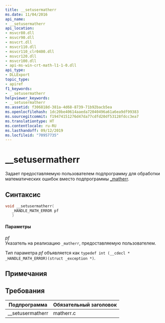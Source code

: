 ```yaml
---
title: __setusermatherr
ms.date: 11/04/2016
api_name:
- __setusermatherr
api_location:
- msvcr80.dll
- msvcr90.dll
- msvcrt.dll
- msvcr110.dll
- msvcr110_clr0400.dll
- msvcr120.dll
- msvcr100.dll
- api-ms-win-crt-math-l1-1-0.dll
api_type:
- DLLExport
topic_type:
- apiref
f1_keywords:
- __setusermatherr
helpviewer_keywords:
- __setusermatherr
ms.assetid: f306818d-381a-4d68-8739-71b92bacb5ea
ms.openlocfilehash: 1dc20be40614aaeda72040496a61a6ea9df99383
ms.sourcegitcommit: f19474151276d47da77cdfd20df53128fdcc3ea7
ms.translationtype: HT
ms.contentlocale: ru-RU
ms.lasthandoff: 09/12/2019
ms.locfileid: "70957735"
---
```

# <a name="__setusermatherr"></a>__setusermatherr

Задает предоставляемую пользователем подпрограмму для обработки математических ошибок вместо подпрограммы [_matherr](../c-runtime-library/reference/matherr.md).

## <a name="syntax"></a>Синтаксис

```cpp
void __setusermatherr(
   _HANDLE_MATH_ERROR pf
   )
```

#### <a name="parameters"></a>Параметры

*pf*<br/>
Указатель на реализацию `_matherr`, предоставляемую пользователем.

Тип параметра *pf* объявляется как `typedef int (__cdecl * _HANDLE_MATH_ERROR)(struct _exception *)`.

## <a name="remarks"></a>Примечания

## <a name="requirements"></a>Требования

|Подпрограмма|Обязательный заголовок|
|-------------|---------------------|
|__setusermatherr|matherr.c|